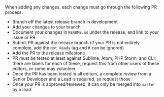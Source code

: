 When adding any changes, each change must go through the following PR process:

- Branch off the latest release branch in development
- Add your changes to your branch
- Document your changes in `README.md` under the release, and link to your issue or PR
- Submit PR against the release branch (if your PR is not entirely complete, add the `Not Ready` tag and it can be ignored)
- Add the PR to the release milestone
- PR must be tested at least against Sublime, Atom, PHP Storm, and CLI; there are labels for each of these, request this from other users of these editors, or some may volunteer
- Once the PR has been tested in all editors, a complete review from a Senior Developer and a Lead is required, so request those
- Once your PR is approved/reviewed, it can only be merged into `master` by a lead
